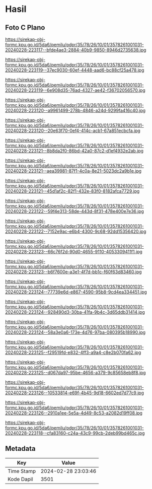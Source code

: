 # Hasil

## Foto C Plano

https://sirekap-obj-formc.kpu.go.id/5da6/pemilu/pdpr/35/78/26/10/01/3578261001031-20240228-223117--bfde4ae3-2884-40b9-9850-8946d2735638.jpg

https://sirekap-obj-formc.kpu.go.id/5da6/pemilu/pdpr/35/78/26/10/01/3578261001031-20240228-223119--37ec9030-60ef-4448-aad6-bc88cf25a478.jpg

https://sirekap-obj-formc.kpu.go.id/5da6/pemilu/pdpr/35/78/26/10/01/3578261001031-20240228-223119--6e908d35-76ad-4327-ae42-f36702056570.jpg

https://sirekap-obj-formc.kpu.go.id/5da6/pemilu/pdpr/35/78/26/10/01/3578261001031-20240228-223120--a9961499-278b-4846-a24d-9299fa416c40.jpg

https://sirekap-obj-formc.kpu.go.id/5da6/pemilu/pdpr/35/78/26/10/01/3578261001031-20240228-223120--20e63f70-0ef4-414c-acb1-67a851ecbcfa.jpg

https://sirekap-obj-formc.kpu.go.id/5da6/pemilu/pdpr/35/78/26/10/01/3578261001031-20240228-223121--8b8da2f0-86bd-42a0-87c2-d1ef4932e2ab.jpg

https://sirekap-obj-formc.kpu.go.id/5da6/pemilu/pdpr/35/78/26/10/01/3578261001031-20240228-223121--aea39981-87f1-4c0a-8e21-5023dc2a9b1e.jpg

https://sirekap-obj-formc.kpu.go.id/5da6/pemilu/pdpr/35/78/26/10/01/3578261001031-20240228-223121--45d1af2c-82f1-432e-83f0-8182afca7729.jpg

https://sirekap-obj-formc.kpu.go.id/5da6/pemilu/pdpr/35/78/26/10/01/3578261001031-20240228-223122--59f4e313-58de-443d-8f31-478e400e7e36.jpg

https://sirekap-obj-formc.kpu.go.id/5da6/pemilu/pdpr/35/78/26/10/01/3578261001031-20240228-223122--7152e9ac-e6b4-4300-9c68-92dd15356420.jpg

https://sirekap-obj-formc.kpu.go.id/5da6/pemilu/pdpr/35/78/26/10/01/3578261001031-20240228-223123--66c76f2d-90d0-4655-9110-4053309411f1.jpg

https://sirekap-obj-formc.kpu.go.id/5da6/pemilu/pdpr/35/78/26/10/01/3578261001031-20240228-223123--b6f7600e-a3e1-4f7d-bb1c-f60f63d83460.jpg

https://sirekap-obj-formc.kpu.go.id/5da6/pemilu/pdpr/35/78/26/10/01/3578261001031-20240228-223124--77739e6d-e867-4590-95b8-9cd4ea334451.jpg

https://sirekap-obj-formc.kpu.go.id/5da6/pemilu/pdpr/35/78/26/10/01/3578261001031-20240228-223124--928490d3-30ba-41fa-9b4c-3d65ddb31414.jpg

https://sirekap-obj-formc.kpu.go.id/5da6/pemilu/pdpr/35/78/26/10/01/3578261001031-20240228-223124--58a3e0a6-173e-4d76-97ba-080395b18990.jpg

https://sirekap-obj-formc.kpu.go.id/5da6/pemilu/pdpr/35/78/26/10/01/3578261001031-20240228-223125--f29519fd-e832-4ff3-a9a4-c8e2b070fa62.jpg

https://sirekap-obj-formc.kpu.go.id/5da6/pemilu/pdpr/35/78/26/10/01/3578261001031-20240228-223125--d067da97-95be-4656-a379-9c85658eb8f8.jpg

https://sirekap-obj-formc.kpu.go.id/5da6/pemilu/pdpr/35/78/26/10/01/3578261001031-20240228-223126--10533814-e69f-4b45-9d18-6602ed7d77c9.jpg

https://sirekap-obj-formc.kpu.go.id/5da6/pemilu/pdpr/35/78/26/10/01/3578261001031-20240228-223126--2910a1ee-5e5a-4d49-8c53-a2082d19ff08.jpg

https://sirekap-obj-formc.kpu.go.id/5da6/pemilu/pdpr/35/78/26/10/01/3578261001031-20240228-223118--cfa83160-c24a-43c9-99cb-2deb99bd465c.jpg


## Metadata

| Key        | Value               |
| ---------- | ------------------- |
| Time Stamp | 2024-02-28 23:03:46 |
| Kode Dapil | 3501                |



